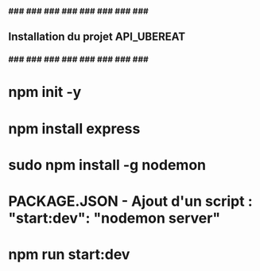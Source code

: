 ###  ### ### ### ### ### ### ### ### ###
## Installation du projet API_UBEREAT ##
###  ### ### ### ### ### ### ### ### ###

# npm init -y
# npm install express
# sudo npm install -g nodemon

# PACKAGE.JSON - Ajout d'un script : "start:dev": "nodemon server"
# npm run start:dev




